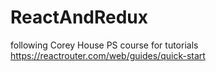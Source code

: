 # ReactAndRedux
following Corey House PS course
for tutorials
https://reactrouter.com/web/guides/quick-start
